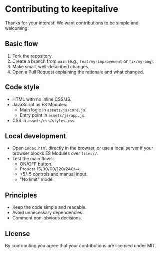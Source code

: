 # Contributing to keepitalive

Thanks for your interest! We want contributions to be simple and welcoming.

## Basic flow

1. Fork the repository.
2. Create a branch from `main` (e.g., `feat/my-improvement` or `fix/my-bug`).
3. Make small, well-described changes.
4. Open a Pull Request explaining the rationale and what changed.

## Code style

- HTML with no inline CSS/JS.
- JavaScript as ES Modules:
  - Main logic in `assets/js/core.js`.
  - Entry point in `assets/js/app.js`.
- CSS in `assets/css/styles.css`.

## Local development

- Open `index.html` directly in the browser, or use a local server if your browser blocks ES Modules over `file://`.
- Test the main flows:
  - ON/OFF button.
  - Presets 15/30/60/120/240/∞.
  - +5/-5 controls and manual input.
  - "No limit" mode.

## Principles

- Keep the code simple and readable.
- Avoid unnecessary dependencies.
- Comment non-obvious decisions.

## License

By contributing you agree that your contributions are licensed under MIT.
